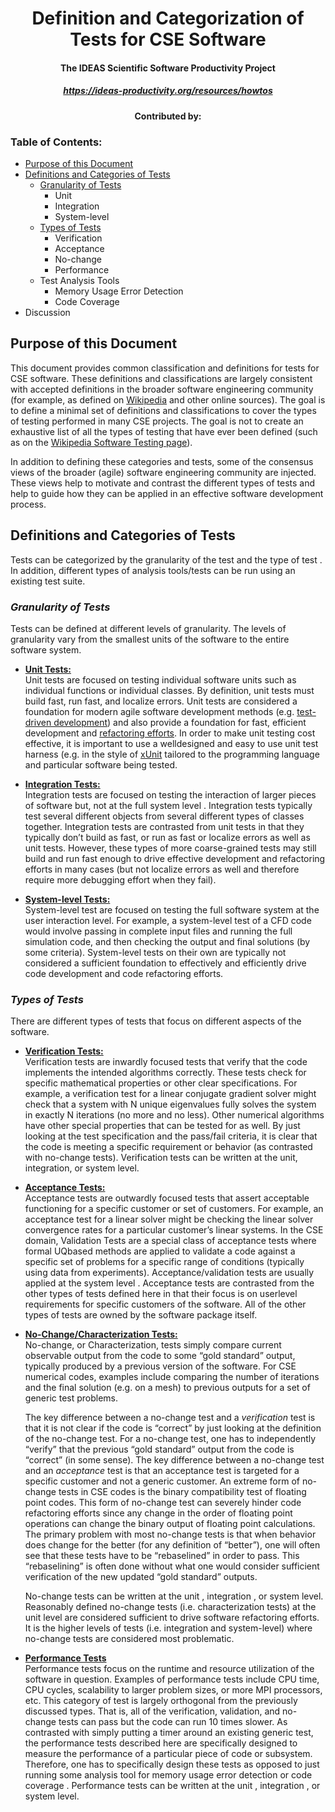 <div align="center">
<h1> Definition and Categorization of Tests for CSE Software </h1>
<h4> The IDEAS Scientific Software Productivity Project </h4>
<h5> <a href="https://ideas-productivity.org/resources/howtos/">https://ideas-productivity.org/resources/howtos</a> </h5>
<h4> Contributed by: </h4>
</div>

### Table of Contents: 
  * [Purpose of this Document](#purpose)
  * [Definitions and Categories of Tests](#definitions)
      * [Granularity of Tests](#granularity)
          * Unit
          * Integration
          * System-level
      * [Types of Tests](#types)
          * Verification
          * Acceptance
          * No-change
          * Performance
      * Test Analysis Tools
          * Memory Usage Error Detection
          * Code Coverage
  * Discussion
  
<h2 id="purpose">Purpose of this Document</h3>
  
This document provides common classification and definitions for tests for CSE software. These
definitions and classifications are largely consistent with accepted definitions in the broader software
engineering community (for example, as defined on [Wikipedia](https://en.wikipedia.org/wiki/Software_testing) and other online sources). The goal is to define a minimal set of definitions and classifications to cover the types of testing performed in many
CSE projects. The goal is not to create an exhaustive list of all the types of testing that have ever been
defined (such as on the [Wikipedia Software Testing page](https://en.wikipedia.org/wiki/Software_testing)).

In addition to defining these categories and tests, some of the consensus views of the broader (agile)
software engineering community are injected. These views help to motivate and contrast the different
types of tests and help to guide how they can be applied in an effective software development process.

<h2 id="definitions">Definitions and Categories of Tests</h2>
Tests can be categorized by the granularity of the test and the type of test . In addition, different types
of analysis tools/tests can be run using an existing test suite.

<h3 id="granularity"><b><i>Granularity of Tests</h3></b></i>
Tests can be defined at different levels of granularity. The levels of granularity vary from the smallest
units of the software to the entire software system. <br>

  * **[Unit Tests:](https://en.wikipedia.org/wiki/Unit_testing)**
  <br> Unit tests are focused on testing individual software units such as individual functions or individual
classes. By definition, unit tests must build fast, run fast, and localize errors. Unit tests are considered
a foundation for modern agile software development methods (e.g. [test-driven
development](https://en.wikipedia.org/wiki/Test-driven_development)) and also
provide a foundation for fast, efficient development and [refactoring efforts](https://en.wikipedia.org/wiki/Code_refactoring). In order to make unit testing cost effective, it is important to use a welldesigned
and easy to use unit test harness (e.g. in the style of [xUnit](https://en.wikipedia.org/wiki/XUnit) tailored to the programming language and particular software being tested.

 * **[Integration Tests:](https://en.wikipedia.org/wiki/Integration_testing)** 
  <br> Integration tests are focused on testing the interaction of larger pieces of software but, not at the full
system level . Integration tests typically test several different objects from several different types of
classes together. Integration tests are contrasted from unit tests in that they typically don’t build as
fast, or run as fast or localize errors as well as unit tests. However, these types of more coarse-grained tests may still build and run fast enough to drive effective development and refactoring efforts in many
cases (but not localize errors as well and therefore require more debugging effort when they fail).

 * **[System-level Tests:](https://en.wikipedia.org/wiki/System_testing)**
  <br> System-level test are focused on testing the full software system at the user interaction level. For
example, a system-level test of a CFD code would involve passing in complete input files and running
the full simulation code, and then checking the output and final solutions (by some criteria).
System-level tests on their own are typically not considered a sufficient foundation to effectively and
efficiently drive code development and code refactoring efforts.

<h3 id="types"><b><i>Types of Tests</h3></b></i>
There are different types of tests that focus on different aspects of the software.<br>

 * **[Verification Tests:](https://en.wikipedia.org/wiki/Verification_and_validation)**
  <br> Verification tests are inwardly focused tests that verify that the code implements the intended
algorithms correctly. These tests check for specific mathematical properties or other clear
specifications. For example, a verification test for a linear conjugate gradient solver might check that a
system with N unique eigenvalues fully solves the system in exactly N iterations (no more and no less).
Other numerical algorithms have other special properties that can be tested for as well. By just looking
at the test specification and the pass/fail criteria, it is clear that the code is meeting a specific
requirement or behavior (as contrasted with no-change
tests). Verification tests can be written at the
unit, integration, or system level.

 * **[Acceptance Tests:](https://en.wikipedia.org/wiki/Acceptance_testing)**
   <br> Acceptance tests are outwardly focused tests that assert acceptable functioning for a specific customer
or set of customers. For example, an acceptance test for a linear solver might be checking the linear
solver convergence rates for a particular customer’s linear systems. In the CSE domain, Validation Tests
are a special class of acceptance tests where formal UQbased
methods are applied to validate a code
against a specific set of problems for a specific range of conditions (typically using data from
experiments). Acceptance/validation tests are usually applied at the system level . Acceptance tests are
contrasted from the other types of tests defined here in that their focus is on userlevel
requirements
for specific customers of the software. All of the other types of tests are owned by the software
package itself.

 * **[No-Change/Characterization Tests:](https://en.wikipedia.org/wiki/Characterization_test)**
   <br> No-change, or Characterization, tests simply compare current observable output from the code
to some “gold standard” output, typically produced by a previous version of the software. For CSE
numerical codes, examples include comparing the number of iterations and the final solution (e.g. on a
mesh) to previous outputs for a set of generic test problems. 

    The key difference between a no-change test and a *verification* test is that it is not clear if the code is “correct” by just looking at the
definition of the no-change test. For a no-change test, one has to independently “verify” that the
previous “gold standard” output from the code is “correct” (in some sense). The key difference between a no-change test and an *acceptance* test is that an acceptance test is targeted for a specific customer and not a generic customer. An extreme form of no-change tests in CSE codes is the binary compatibility test of floating point codes. This form of no-change test can severely hinder code
refactoring efforts since any change in the order of floating point operations can change the binary
output of floating point calculations. The primary problem with most no-change tests is that when
behavior does change for the better (for any definition of “better”), one will often see that these tests have to be “rebaselined” in order to pass. This “rebaselining” is often done without what one would consider sufficient verification of the new updated “gold standard” outputs. 

    No-change tests can be written at the unit , integration , or system level. Reasonably defined no-change
tests (i.e. characterization tests) at the unit level are considered sufficient to drive software refactoring efforts. It
is the higher levels of tests (i.e. integration and system-level) where no-change tests are considered most problematic.

 * **[Performance Tests](https://en.wikipedia.org/wiki/Software_performance_testing)**
   <br>Performance tests focus on the runtime and resource utilization of the software in question. Examples
of performance tests include CPU time, CPU cycles, scalability to larger problem sizes, or more MPI
processors, etc. This category of test is largely orthogonal from the previously discussed types. That is,
all of the verification, validation, and no-change tests can pass but the code can run 10 times slower. As
contrasted with simply putting a timer around an existing generic test, the performance tests described
here are specifically designed to measure the performance of a particular piece of code or subsystem.
Therefore, one has to specifically design these tests as opposed to just running some analysis tool for
memory usage error detection or code coverage . Performance tests can be written at the unit ,
integration , or system level.
